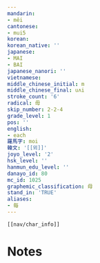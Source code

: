 ```yaml
---
mandarin:
- měi
cantonese:
- mui5
korean:
korean_native: ''
japanese:
- MAI
- BAI
japanese_nanori: ''
vietnamese:
middle_chinese_initial: m
middle_chinese_final: uʌi
stroke_count: '6'
radical: 毋
skip_number: 2-2-4
grade_level: 1
pos: ''
english:
- each
羅馬字: moi
韓文: '[[뫼]]'
joyo_level: '2'
hsk_level: ''
hanmun_edu_level: ''
danayo_id: 80
mc_id: 1025
graphemic_classification: 母
stand_in: 'TRUE'
aliases:
- 每
---
```

```meta-bind-embed
[[nav/char_info]]
```

# Notes
